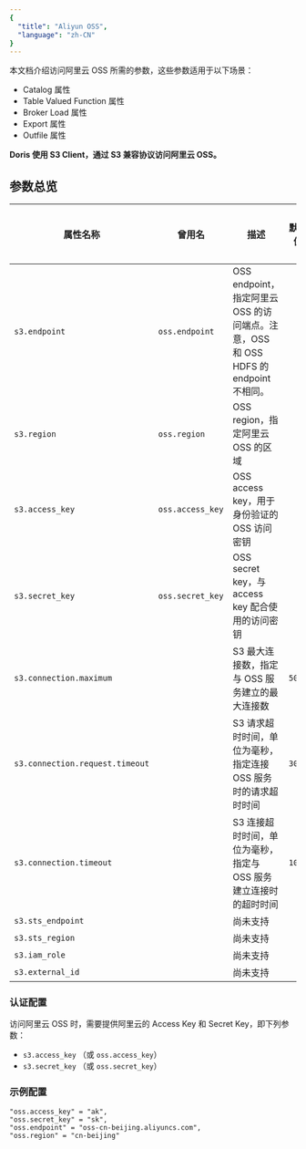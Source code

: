 ```yaml
---
{
  "title": "Aliyun OSS",
  "language": "zh-CN"
}
---
```


本文档介绍访问阿里云 OSS 所需的参数，这些参数适用于以下场景：

- Catalog 属性
- Table Valued Function 属性
- Broker Load 属性
- Export 属性
- Outfile 属性

**Doris 使用 S3 Client，通过 S3 兼容协议访问阿里云 OSS。**

## 参数总览

| 属性名称                            | 曾用名              | 描述                                                             | 默认值    | 是否必须 |
|---------------------------------|------------------|----------------------------------------------------------------|--------|------|
| `s3.endpoint`                   | `oss.endpoint`   | OSS endpoint，指定阿里云 OSS 的访问端点。注意，OSS 和 OSS HDFS 的 endpoint 不相同。 |        | 是    |
| `s3.region`                     | `oss.region`     | OSS region，指定阿里云 OSS 的区域                                       |        | 否    |
| `s3.access_key`                 | `oss.access_key` | OSS access key，用于身份验证的 OSS 访问密钥                                |        | 是    |
| `s3.secret_key`                 | `oss.secret_key` | OSS secret key，与 access key 配合使用的访问密钥                          |        | 是    |
| `s3.connection.maximum`         |                  | S3 最大连接数，指定与 OSS 服务建立的最大连接数                                    | `50`   | 否    |
| `s3.connection.request.timeout` |                  | S3 请求超时时间，单位为毫秒，指定连接 OSS 服务时的请求超时时间                            | `3000` | 否    |
| `s3.connection.timeout`         |                  | S3 连接超时时间，单位为毫秒，指定与 OSS 服务建立连接时的超时时间                           | `1000` | 否    |
| `s3.sts_endpoint`               |                  | 尚未支持                                                           |        | 否    |
| `s3.sts_region`                 |                  | 尚未支持                                                           |        | 否    |
| `s3.iam_role`                   |                  | 尚未支持                                                           |        | 否    |
| `s3.external_id`                |                  | 尚未支持                                                           |        | 否    |

### 认证配置
访问阿里云 OSS 时，需要提供阿里云的 Access Key 和 Secret Key，即下列参数：

- `s3.access_key` （或 `oss.access_key`）
- `s3.secret_key` （或 `oss.secret_key`）

### 示例配置

```plaintext
"oss.access_key" = "ak",
"oss.secret_key" = "sk",
"oss.endpoint" = "oss-cn-beijing.aliyuncs.com",
"oss.region" = "cn-beijing"
```

